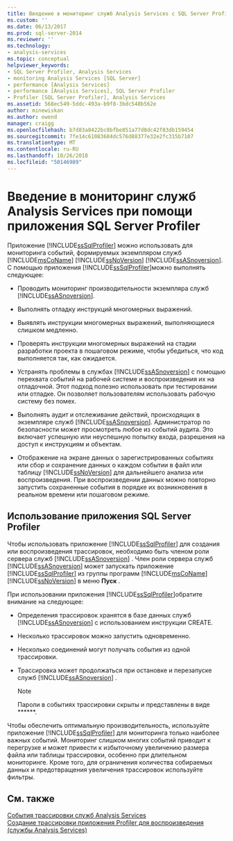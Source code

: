 ```yaml
---
title: Введение в мониторинг служб Analysis Services с SQL Server Profiler | Документация Майкрософт
ms.custom: ''
ms.date: 06/13/2017
ms.prod: sql-server-2014
ms.reviewer: ''
ms.technology:
- analysis-services
ms.topic: conceptual
helpviewer_keywords:
- SQL Server Profiler, Analysis Services
- monitoring Analysis Services [SQL Server]
- performance [Analysis Services]
- performance [Analysis Services], SQL Server Profiler
- Profiler [SQL Server Profiler], Analysis Services
ms.assetid: 568ec549-5ddc-493a-b9f8-3bdc548b562e
author: minewiskan
ms.author: owend
manager: craigg
ms.openlocfilehash: b7d83a8422bc8bfbe851a77d8dc42f83db159454
ms.sourcegitcommit: 7fe14c61083684dc576d88377e32e2fc315b7107
ms.translationtype: MT
ms.contentlocale: ru-RU
ms.lasthandoff: 10/26/2018
ms.locfileid: "50146989"
---
```

# <a name="introduction-to-monitoring-analysis-services-with-sql-server-profiler"></a>Введение в мониторинг служб Analysis Services при помощи приложения SQL Server Profiler
  Приложение [!INCLUDE[ssSqlProfiler](../../includes/sssqlprofiler-md.md)] можно использовать для мониторинга событий, формируемых экземпляром служб [!INCLUDE[msCoName](../../includes/msconame-md.md)] [!INCLUDE[ssNoVersion](../../includes/ssnoversion-md.md)] [!INCLUDE[ssASnoversion](../../includes/ssasnoversion-md.md)]. С помощью приложения [!INCLUDE[ssSqlProfiler](../../includes/sssqlprofiler-md.md)]можно выполнять следующее:  
  
-   Проводить мониторинг производительности экземпляра служб [!INCLUDE[ssASnoversion](../../includes/ssasnoversion-md.md)].  
  
-   Выполнять отладку инструкций многомерных выражений.  
  
-   Выявлять инструкции многомерных выражений, выполняющиеся слишком медленно.  
  
-   Проверять инструкции многомерных выражений на стадии разработки проекта в пошаговом режиме, чтобы убедиться, что код выполняется так, как ожидается.  
  
-   Устранять проблемы в службах [!INCLUDE[ssASnoversion](../../includes/ssasnoversion-md.md)] с помощью перехвата событий на рабочей системе и воспроизведения их на отладочной. Этот подход полезно использовать при тестировании или отладке. Он позволяет пользователям использовать рабочую систему без помех.  
  
-   Выполнять аудит и отслеживание действий, происходящих в экземпляре служб [!INCLUDE[ssASnoversion](../../includes/ssasnoversion-md.md)]. Администратор по безопасности может просмотреть любое из событий аудита. Это включает успешную или неуспешную попытку входа, разрешения на доступ к инструкциям и объектам.  
  
-   Отображение на экране данных о зарегистрированных событиях или сбор и сохранение данных о каждом событии в файл или таблицу [!INCLUDE[ssNoVersion](../../includes/ssnoversion-md.md)] для дальнейшего анализа или воспроизведения. При воспроизведении данных можно повторно запустить сохраненные события в порядке их возникновения в реальном времени или пошаговом режиме.  
  
## <a name="using-sql-server-profiler"></a>Использование приложения SQL Server Profiler  
 Чтобы использовать приложение [!INCLUDE[ssSqlProfiler](../../includes/sssqlprofiler-md.md)] для создания или воспроизведения трассировок, необходимо быть членом роли сервера служб [!INCLUDE[ssASnoversion](../../includes/ssasnoversion-md.md)] . Член роли сервера служб [!INCLUDE[ssASnoversion](../../includes/ssasnoversion-md.md)] может запускать приложение [!INCLUDE[ssSqlProfiler](../../includes/sssqlprofiler-md.md)] из группы программ [!INCLUDE[msCoName](../../includes/msconame-md.md)] [!INCLUDE[ssNoVersion](../../includes/ssnoversion-md.md)] в меню **Пуск** .  
  
 При использовании приложения [!INCLUDE[ssSqlProfiler](../../includes/sssqlprofiler-md.md)]обратите внимание на следующее:  
  
-   Определения трассировок хранятся в базе данных служб [!INCLUDE[ssASnoversion](../../includes/ssasnoversion-md.md)] с использованием инструкции CREATE.  
  
-   Несколько трассировок можно запустить одновременно.  
  
-   Несколько соединений могут получать события из одной трассировки.  
  
-   Трассировка может продолжаться при остановке и перезапуске служб [!INCLUDE[ssASnoversion](../../includes/ssasnoversion-md.md)] .  
  
    > [!NOTE]  
    >  Пароли в событиях трассировки скрыты и представлены в виде ******.  
  
 Чтобы обеспечить оптимальную производительность, используйте приложение [!INCLUDE[ssSqlProfiler](../../includes/sssqlprofiler-md.md)] для мониторинга только наиболее важных событий. Мониторинг слишком многих событий приводит к перегрузке и может привести к избыточному увеличению размера файла или таблицы трассировки, особенно при длительном мониторинге. Кроме того, для ограничения количества собираемых данных и предотвращения увеличения трассировок используйте фильтры.  
  
## <a name="see-also"></a>См. также  
 [События трассировки служб Analysis Services](https://docs.microsoft.com/bi-reference/trace-events/analysis-services-trace-events)   
 [Создание трассировки приложения Profiler для воспроизведения (службы Analysis Services)](create-profiler-traces-for-replay-analysis-services.md)  
  
  
